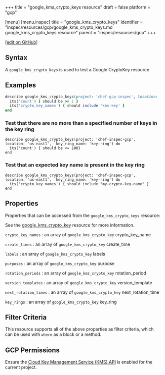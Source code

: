+++
title = "google_kms_crypto_keys resource"
draft = false
platform = "gcp"

[menu]
  [menu.inspec]
    title = "google_kms_crypto_keys"
    identifier = "inspec/resources/gcp/google_kms_crypto_keys.md google_kms_crypto_keys resource"
    parent = "inspec/resources/gcp"
+++

[\[edit on GitHub\]](https://github.com/inspec/inspec-gcp/blob/master/docs/resources/google_kms_crypto_keys.md)

## Syntax

A `google_kms_crypto_keys` is used to test a Google CryptoKey resource

## Examples

```ruby
describe google_kms_crypto_keys(project: 'chef-gcp-inspec', location: 'europe-west2', key_ring_name: 'kms-key-ring') do
  its('count') { should be >= 1 }
  its('crypto_key_names') { should include 'kms-key' }
end
```

### Test that there are no more than a specified number of keys in the key ring

    describe google_kms_crypto_keys(project: 'chef-inspec-gcp',   location: 'us-east1',  key_ring_name: 'key-ring') do
      its('count') { should be <= 100}
    end

### Test that an expected key name is present in the key ring

    describe google_kms_crypto_keys(project: 'chef-inspec-gcp',   location: 'us-east1',  key_ring_name: 'key-ring') do
      its('crypto_key_names') { should include "my-crypto-key-name" }
    end

## Properties

Properties that can be accessed from the `google_kms_crypto_keys` resource:

See the [google_kms_crypto_key](/inspec/resources/google_kms_crypto_key/#properties) resource for more information.

`crypto_key_names`
: an array of `google_kms_crypto_key` crypto_key_name

`create_times`
: an array of `google_kms_crypto_key` create_time

`labels`
: an array of `google_kms_crypto_key` labels

`purposes`
: an array of `google_kms_crypto_key` purpose

`rotation_periods`
: an array of `google_kms_crypto_key` rotation_period

`version_templates`
: an array of `google_kms_crypto_key` version_template

`next_rotation_times`
: an array of `google_kms_crypto_key` next_rotation_time

`key_rings`
: an array of `google_kms_crypto_key` key_ring

## Filter Criteria

This resource supports all of the above properties as filter criteria, which can be used
with `where` as a block or a method.

## GCP Permissions

Ensure the [Cloud Key Management Service (KMS) API](https://console.cloud.google.com/apis/library/cloudkms.googleapis.com/) is enabled for the current project.
